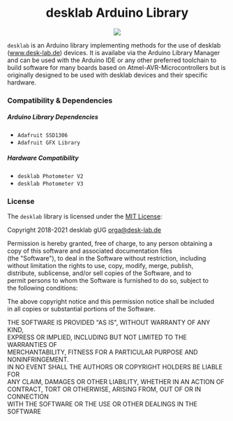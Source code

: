 <h1 align="center"> desklab Arduino Library </h1>
<p align="center">
<img align="center" src="https://www.ardu-badge.com/badge/desklab.svg?">
</p>

`desklab` is an Arduino library implementing methods for the use of desklab (www.desk-lab.de) devices. It is availabe via the Arduino Library Manager and can be used with the Arduino IDE or any other preferred toolchain to build software for many boards based on Atmel-AVR-Microcontrollers but is originally designed to be used with desklab devices and their specific hardware.

### Compatibility & Dependencies

##### Arduino Library Dependencies
 - `Adafruit SSD1306`
 - `Adafruit GFX Library`

##### Hardware Compatibility
  - `desklab Photometer V2`
  - `desklab Photometer V3`


### License

The `desklab` library is licensed under the [MIT License](https://opensource.org/licenses/MIT):

Copyright 2018-2021 desklab gUG <orga@desk-lab.de>  

Permission is hereby granted, free of charge, to any person obtaining a  
copy of this software and associated documentation files  
(the "Software"), to deal in the Software without restriction, including  
without limitation the rights to use, copy, modify, merge, publish,  
distribute, sublicense, and/or sell copies of the Software, and to  
permit persons to whom the Software is furnished to do so, subject to  
the following conditions:  

The above copyright notice and this permission notice shall be included  
in all copies or substantial portions of the Software.  

THE SOFTWARE IS PROVIDED "AS IS", WITHOUT WARRANTY OF ANY KIND,  
EXPRESS OR IMPLIED, INCLUDING BUT NOT LIMITED TO THE WARRANTIES OF  
 MERCHANTABILITY, FITNESS FOR A PARTICULAR PURPOSE AND NONINFRINGEMENT.  
IN NO EVENT SHALL THE AUTHORS OR COPYRIGHT HOLDERS BE LIABLE FOR  
ANY CLAIM, DAMAGES OR OTHER LIABILITY, WHETHER IN AN ACTION OF  
CONTRACT, TORT OR OTHERWISE, ARISING FROM, OUT OF OR IN CONNECTION  
WITH THE SOFTWARE OR THE USE OR OTHER DEALINGS IN THE SOFTWARE  
